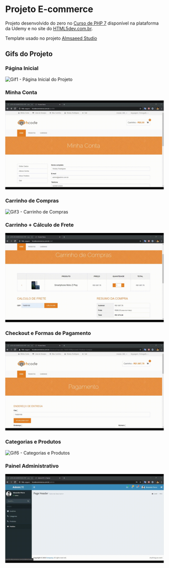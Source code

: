 # Projeto E-commerce

Projeto desenvolvido do zero no [Curso de PHP 7](https://www.udemy.com/curso-completo-de-php-7/) disponível na plataforma da Udemy e no site do [HTML5dev.com.br](https://www.html5dev.com.br/curso/curso-completo-de-php-7).

Template usado no projeto [Almsaeed Studio](https://almsaeedstudio.com)

## Gifs do Projeto
### Página Inicial
![Gif1 - Página Inicial do Projeto](https://github.com/Wes1738/ecommerce/blob/master/Gifs%20Hcode%20Commerce/gifsHcodeComerce.gif)

### Minha Conta
![Gif2 - Minha Conta](https://github.com/Wes1738/ecommerce/blob/master/Gifs%20Hcode%20Commerce/gifsHcodeComerce2.gif)

### Carrinho de Compras
![Gif3 - Carrinho de Compras](https://github.com/Wes1738/ecommerce/blob/master/Gifs%20Hcode%20Commerce/gifsHcodeComerce3.gif)

### Carrinho + Cálculo de Frete
![Gif4 - Cálculo de Frete](https://github.com/Wes1738/ecommerce/blob/master/Gifs%20Hcode%20Commerce/gifsHcodeComerce4.gif)

### Checkout e Formas de Pagamento
![Gif5 - Checkout e Formas de Pagamento](https://github.com/Wes1738/ecommerce/blob/master/Gifs%20Hcode%20Commerce/gifsHcodeComerce5.gif)

### Categorias e Produtos
![Gif6 - Categorias e Produtos](https://github.com/Wes1738/ecommerce/blob/master/Gifs%20Hcode%20Commerce/gifsHcodeComerce6.gif)

### Painel Administrativo
![Gif7 - Painel Administrativo](https://github.com/Wes1738/ecommerce/blob/master/Gifs%20Hcode%20Commerce/Administrativo.gif)
